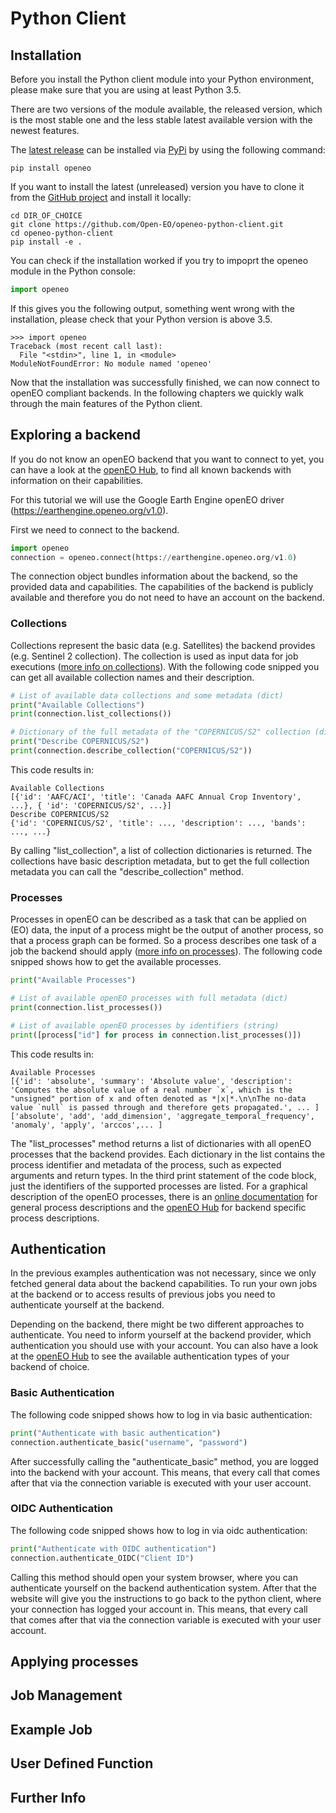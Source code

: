 # Python Client

## Installation

Before you install the Python client module into your Python environment, please make sure that you are using at least Python 3.5.

There are two versions of the module available, the released version, which is the most stable one and the less stable latest available version with the newest features.

The [latest release](https://pypi.org/project/openeo/) can be installed via [PyPi](https://pypi.org/) by using the following command:

```shell script
pip install openeo
```

If you want to install the latest (unreleased) version you have to clone it from the [GitHub project](https://github.com/Open-EO/openeo-python-client) and install it locally: 

```shell script
cd DIR_OF_CHOICE
git clone https://github.com/Open-EO/openeo-python-client.git
cd openeo-python-client
pip install -e .
```

You can check if the installation worked if you try to impoprt the openeo module in the Python console:

```python
import openeo
```
If this gives you the following output, something went wrong with the installation, please check that your Python version is above 3.5.

```shell script
>>> import openeo
Traceback (most recent call last):
  File "<stdin>", line 1, in <module>
ModuleNotFoundError: No module named 'openeo'
```

Now that the installation was successfully finished, we can now connect to openEO compliant backends. 
In the following chapters we quickly walk through the main features of the Python client. 

## Exploring a backend

If you do not know an openEO backend that you want to connect to yet, you can have a look at the [openEO Hub](https://hub.openeo.org/), to find all known backends with information on their capabilities.

For this tutorial we will use the Google Earth Engine openEO driver (https://earthengine.openeo.org/v1.0). 

First we need to connect to the backend. 

```python
import openeo
connection = openeo.connect(https://earthengine.openeo.org/v1.0)
```

The connection object bundles information about the backend, so the provided data and capabilities. The capabilities of the backend is publicly available and therefore you do not need to have an account on the backend.

### Collections

Collections represent the basic data (e.g. Satellites) the backend provides (e.g. Sentinel 2 collection).
The collection is used as input data for job executions ([more info on collections](https://openeo.org/documentation/1.0/glossary.html#eo-data-collections)).
With the following code snipped you can get all available collection names and their description.

```python
# List of available data collections and some metadata (dict)
print("Available Collections")
print(connection.list_collections())

# Dictionary of the full metadata of the "COPERNICUS/S2" collection (dict)
print("Describe COPERNICUS/S2")
print(connection.describe_collection("COPERNICUS/S2"))
```
This code results in:
```shell script
Available Collections
[{'id': 'AAFC/ACI', 'title': 'Canada AAFC Annual Crop Inventory', ...}, { 'id': 'COPERNICUS/S2', ...}]
Describe COPERNICUS/S2
{'id': 'COPERNICUS/S2', 'title': ..., 'description': ..., 'bands': ..., ...}
```
By calling "list_collection", a list of collection dictionaries is returned. 
The collections have basic description metadata, but to get the full collection metadata you can call the "describe_collection" method. 

### Processes

Processes in openEO can be described as a task that can be applied on (EO) data, the input of a process might be the output of another process, so that a process graph can be formed. So a process describes one task of a job the backend should apply ([more info on processes](https://openeo.org/documentation/1.0/glossary.html#processes)).
The following code snipped shows how to get the available processes. 

```python
print("Available Processes")

# List of available openEO processes with full metadata (dict)
print(connection.list_processes())

# List of available openEO processes by identifiers (string)
print([process["id"] for process in connection.list_processes()])
```
This code results in:
```shell script
Available Processes
[{'id': 'absolute', 'summary': 'Absolute value', 'description': 'Computes the absolute value of a real number `x`, which is the "unsigned" portion of x and often denoted as *|x|*.\n\nThe no-data value `null` is passed through and therefore gets propagated.', ... ]
['absolute', 'add', 'add_dimension', 'aggregate_temporal_frequency', 'anomaly', 'apply', 'arccos',... ]
```
 
The "list_processes" method returns a list of dictionaries with all openEO processes that the backend provides.
Each dictionary in the list contains the process identifier and metadata of the process, such as expected arguments and return types. 
In the third print statement of the code block, just the identifiers of the supported processes are listed.
For a graphical description of the openEO processes, there is an [online documentation](https://openeo.org/documentation/1.0/processes.html) for general process descriptions and the [openEO Hub](https://hub.openeo.org/) for backend specific process descriptions. 

## Authentication 

In the previous examples authentication was not necessary, since we only fetched general data about the backend capabilities.
To run your own jobs at the backend or to access results of previous jobs you need to authenticate yourself at the backend.

Depending on the backend, there might be two different approaches to authenticate. 
You need to inform yourself at the backend provider, which authentication you should use with your account. 
You can also have a look at the [openEO Hub](https://hub.openeo.org/) to see the available authentication types of your backend of choice.     

### Basic Authentication

The following code snipped shows how to log in via basic authentication:

```python
print("Authenticate with basic authentication")
connection.authenticate_basic("username", "password")
```
After successfully calling the "authenticate_basic" method, you are logged into the backend with your account. 
This means, that every call that comes after that via the connection variable is executed with your user account.

### OIDC Authentication

The following code snipped shows how to log in via oidc authentication:

```python
print("Authenticate with OIDC authentication")
connection.authenticate_OIDC("Client ID")
```

Calling this method should open your system browser, where you can authenticate yourself on the backend authentication system. 
After that the website will give you the instructions to go back to the python client, where your connection has logged your account in. 
This means, that every call that comes after that via the connection variable is executed with your user account.

## Applying processes


## Job Management


## Example Job


## User Defined Function


## Further Info